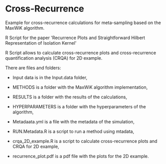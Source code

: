 # Cross-Recurrence
Example for cross-recurrence calculations for meta-sampling based on the MaxWiK algorithm.

R Script for the paper 'Recurrence Plots and 
Straightforward Hilbert Representation of Isolation Kernel'

R Script allows to calculate cross-recurrence plots and 
cross-recurrence quantification analysis (CRQA) for 2D example.

There are files and folders:

- Input data is in the Input.data folder,

- METHODS is a folder with the MaxWiK algorithm implementation,

- RESULTS is a folder with the results of the calculations,

- HYPERPARAMETERS is a folder with the hyperparameters of the algorithm,

- Metadaata.yml is a file with the metadata of the simulation,

- RUN.Metadata.R is a script to run a method using mtadata,

- crqa_2D_example.R is a script to calculate cross-recurrence plots and CRQA for 2D example,

- recurrence_plot.pdf is a pdf file with the plots for the 2D example.


